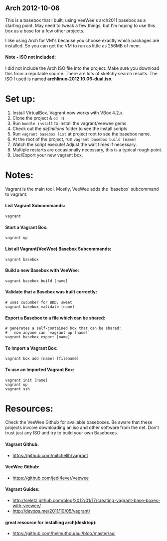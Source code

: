Arch 2012-10-06
---------------

This is a basebox that I built, using VeeWee's arch2011 basebox
as a starting point.  May need to tweak a few things, but I'm hoping
to use this box as a base for a few other projects.

I like using Arch for VM's because you choose exactly which packages
are installed.  So you can get the VM to run as little as 256MB of mem.

#### Note - ISO not included:
I did not include the Arch ISO file into the project.  Make sure you download this
from a reputable source.  There are lots of sketchy search results.  The ISO I used
is named **archlinux-2012.10.06-dual.iso**.

Set up:
=======
1. Install VirtualBox.  Vagrant now works with VBox 4.2.x.
2. Clone the project & `cd !$`
3. Run `bundle install` to install the vagrant/veewee gems
4. Check out the *definitions* folder to see the install scripts
5. Run `vagrant basebox list` at project root to see the basebox name.
6. At the root of the project, run `vagrant basebox build [name]`
7. Watch the script execute!  Adjust the wait times if necessary.
8. Multiple restarts are occasionally necessary, this is a typical rough point.
9. Use/Export your new vagrant box.

Notes:
======
Vagrant is the main tool.  Mostly, VeeWee adds the 'basebox' subcommand to vagrant:

#### List Vagrant Subcommands:

    vagrant

#### Start a Vagrant Box:

    vagrant up

#### List all Vagrant(VeeWee) Basebox Subcommands:

    vagrant basebox

#### Build a new Basebox with VeeWee:

    vagrant basebox build [name]

#### Validate that a Basebox was built correctly:

    # uses cucumber for BDD, sweet
    vagrant basebox validate [name]

#### Export a Basebox to a file which can be shared:

    # generates a self-contained box that can be shared:
    #   now anyone can `vagrant up [name]`
    vagrant basebox export [name]

#### To Import a Vagrant Box:

    vagrant box add [name] [filename]

#### To use an Imported Vagrant Box:

    vagrant init [name]
    vagrant up
    vagrant ssh

Resources:
==========
Check the VeeWee Github for available baseboxes.  Be aware that these projects
involve downloading an iso and other software from the net.  Don't trust just
any ISO and try to build your own Baseboxes.

#### Vagrant Github:
- https://github.com/mitchellh/vagrant

#### VeeWee Github:
- https://github.com/jedi4ever/veewee

#### Vagrant Guides:
- http://seletz.github.com/blog/2012/01/17/creating-vagrant-base-boxes-with-veewee/
- http://devops.me/2011/10/05/vagrant/

#### great resource for installing arch(desktop):
- https://github.com/helmuthdu/aui/blob/master/aui

